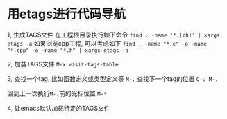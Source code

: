 # 用etags进行代码导航

1, 生成TAGS文件
在工程根目录执行如下命令
`find . -name '*.[ch]' | xargs etags -a`
如果浏览cpp工程, 可以考虑如下
`find . -name "*.c" -o -name "*.cpp" -o -name "*.h" | xargs etags -a`

2, 加载TAGS文件
`M-x visit-tags-table`

3, 查找一个tag, 比如函数定义或类型定义等
`M-.`
查找下一个tag的位置
`C-u M-.`

回到上一次执行`M-.`前的光标位置
`M-*`

4, 让emacs默认加载特定的TAGS文件


